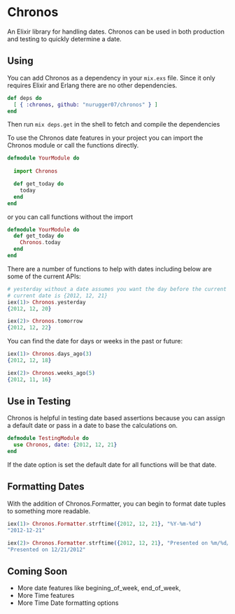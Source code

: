 # Chronos

An Elixir library for handling dates. Chronos can be used in both production and testing to quickly
determine a date.

## Using

You can add Chronos as a dependency in your `mix.exs` file. Since it only requires Elixir and Erlang there are no other dependencies.

```elixir
def deps do
  [ { :chronos, github: "nurugger07/chronos" } ]
end
```

Then run `mix deps.get` in the shell to fetch and compile the dependencies

To use the Chronos date features in your project you can import the Chronos module or call the functions directly.

```elixir
defmodule YourModule do
  
  import Chronos

  def get_today do
    today
  end
end
```

or you can call functions without the import

```elixir
defmodule YourModule do
  def get_today do
    Chronos.today
  end
end
```

There are a number of functions to help with dates including below are some of the current APIs:

```elixir
# yesterday without a date assumes you want the day before the current date
# current date is {2012, 12, 21}
iex(1)> Chronos.yesterday
{2012, 12, 20}

iex(2)> Chronos.tomorrow
{2012, 12, 22}
```

You can find the date for days or weeks in the past or future:

```elixir
iex(1)> Chronos.days_ago(3)
{2012, 12, 18}

iex(2)> Chronos.weeks_ago(5)
{2012, 11, 16}
```

## Use in Testing

Chronos is helpful in testing date based assertions because you can assign a default date or pass in a date to base the calculations on.

```elixir
defmodule TestingModule do
  use Chronos, date: {2012, 12, 21}
end

```
If the date option is set the default date for all functions will be that date. 

## Formatting Dates

With the addition of Chronos.Formatter, you can begin to format date tuples to something more readable.

```elixir
iex(1)> Chronos.Formatter.strftime({2012, 12, 21}, "%Y-%m-%d")
"2012-12-21"

iex(2)> Chronos.Formatter.strftime({2012, 12, 21}, "Presented on %m/%d/%Y")
"Presented on 12/21/2012"

```

## Coming Soon

* More date features like begining_of_week, end_of_week, 
* More Time features
* More Time Date formatting options
